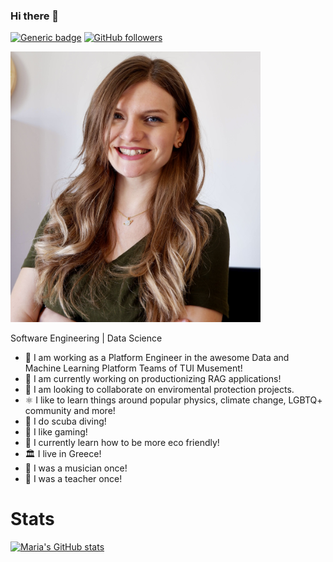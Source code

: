 ### Hi there 👋

[![Generic badge](https://img.shields.io/website?label=https://punchyou.github.io/&style=flat-square&url=https://punchyou.github.io)](https://punchyou.github.io/)
[![GitHub followers](https://img.shields.io/github/followers/punchyou.svg?style=social&label=Follow&maxAge=2592000)](https://github.com/louiskueh?tab=followers)

<img src="https://raw.githubusercontent.com/Punchyou/punchyou/master/maria.JPG" alt="drawing" width="400"/>

Software Engineering | Data Science

- 🔭 I am working as a Platform Engineer in the awesome Data and Machine Learning Platform Teams of TUI Musement!
- 🥾 I am currently working on productionizing RAG applications!
- 👯 I am looking to collaborate on enviromental protection projects.
- ⚛️ I like to learn things around popular physics, climate change, LGBTQ+ community and more!
- 🤿 I do scuba diving!
- 🎩 I like gaming!
- 🌱 I currently learn how to be more eco friendly!
- 🏛 I live in Greece!
- 🎵 I was a musician once!
- 👒 I was a teacher once!

# Stats

[![Maria's GitHub stats](https://github-readme-stats.vercel.app/api?username=punchyou&show_icons=true&theme=dark)](https://github.com/anuraghazra/github-readme-stats)
